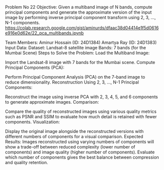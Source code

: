 Problem No 22
Objective:
Given a multiband image of N bands, compute principal components and generate the approximate version of the input image by performing inverse principal component transform using 2, 3, ..., N-1 components.
https://colab.research.google.com/gist/aminurds/dfaac38d04414e1f5d0616e916e0d62e/22_pca_multibands.ipynb

Team Members:
Aminur Hossain (ID: 24D1384)
Amartya Ray (ID: 24D1383)
Input Data:
Dataset: Landsat-8 satellite image
Bands: 7 bands (for the Mumbai Scene)
Steps to Solve the Problem:
Load the Multiband Image:

Import the Landsat-8 image with 7 bands for the Mumbai scene.
Compute Principal Components (PCA):

Perform Principal Component Analysis (PCA) on the 7-band image to reduce dimensionality.
Reconstruction Using 2, 3, ..., N-1 Principal Components:

Reconstruct the image using inverse PCA with 2, 3, 4, 5, and 6 components to generate approximate images.
Comparison:

Compare the quality of reconstructed images using various quality metrics such as PSNR and SSIM to evaluate how much detail is retained with fewer components.
Visualization:

Display the original image alongside the reconstructed versions with different numbers of components for a visual comparison.
Expected Results:
Images reconstructed using varying numbers of components will show a trade-off between reduced complexity (lower number of components) and image quality (higher number of components).
Evaluate which number of components gives the best balance between compression and quality retention.
